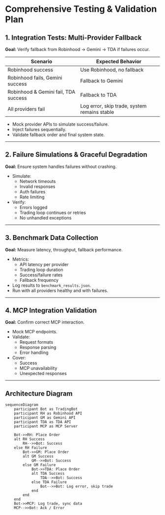 # Comprehensive Testing & Validation Plan

## 1. Integration Tests: Multi-Provider Fallback

**Goal:** Verify fallback from Robinhood → Gemini → TDA if failures occur.

| Scenario                               | Expected Behavior                                      |
|----------------------------------------|--------------------------------------------------------|
| Robinhood success                      | Use Robinhood, no fallback                            |
| Robinhood fails, Gemini success        | Fallback to Gemini                                    |
| Robinhood & Gemini fail, TDA success   | Fallback to TDA                                       |
| All providers fail                     | Log error, skip trade, system remains stable          |

- Mock provider APIs to simulate success/failure.
- Inject failures sequentially.
- Validate fallback order and final system state.

---

## 2. Failure Simulations & Graceful Degradation

**Goal:** Ensure system handles failures without crashing.

- Simulate:
  - Network timeouts
  - Invalid responses
  - Auth failures
  - Rate limiting
- Verify:
  - Errors logged
  - Trading loop continues or retries
  - No unhandled exceptions

---

## 3. Benchmark Data Collection

**Goal:** Measure latency, throughput, fallback performance.

- Metrics:
  - API latency per provider
  - Trading loop duration
  - Success/failure rates
  - Fallback frequency
- Log results to `benchmark_results.json`.
- Run with all providers healthy and with failures.

---

## 4. MCP Integration Validation

**Goal:** Confirm correct MCP interaction.

- Mock MCP endpoints.
- Validate:
  - Request formats
  - Response parsing
  - Error handling
- Cover:
  - Success
  - MCP unavailability
  - Unexpected responses

---

## Architecture Diagram

```mermaid
sequenceDiagram
    participant Bot as TradingBot
    participant RH as Robinhood API
    participant GM as Gemini API
    participant TDA as TDA API
    participant MCP as MCP Server

    Bot->>RH: Place Order
    alt RH Success
        RH-->>Bot: Success
    else RH Failure
        Bot->>GM: Place Order
        alt GM Success
            GM-->>Bot: Success
        else GM Failure
            Bot->>TDA: Place Order
            alt TDA Success
                TDA-->>Bot: Success
            else TDA Failure
                Bot-->>Bot: Log error, skip trade
            end
        end
    end
    Bot->>MCP: Log trade, sync data
    MCP-->>Bot: Ack / Error
